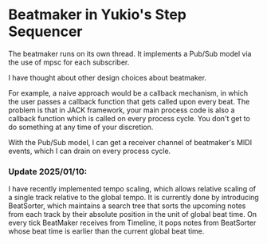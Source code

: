 Beatmaker in Yukio's Step Sequencer
===

The beatmaker runs on its own thread. It implements a Pub/Sub model via the use of mpsc for each subscriber.

I have thought about other design choices about beatmaker.

For example, a naive approach would be a callback mechanism, in which the user passes a callback function that gets called upon every beat.
The problem is that in JACK framework, your main process code is also a callback function which is called on every process cycle.
You don't get to do something at any time of your discretion.

With the Pub/Sub model, I can get a receiver channel of beatmaker's MIDI events, which I can drain on every process cycle.

### Update 2025/01/10:
I have recently implemented tempo scaling, which allows relative scaling of a single track relative to the global tempo.
It is currently done by introducing BeatSorter, which maintains a search tree that sorts the upcoming notes from each track by their absolute position in the unit of global beat time. On every tick BeatMaker receives from Timeline, it pops notes from BeatSorter whose beat time is earlier than the current global beat time.
